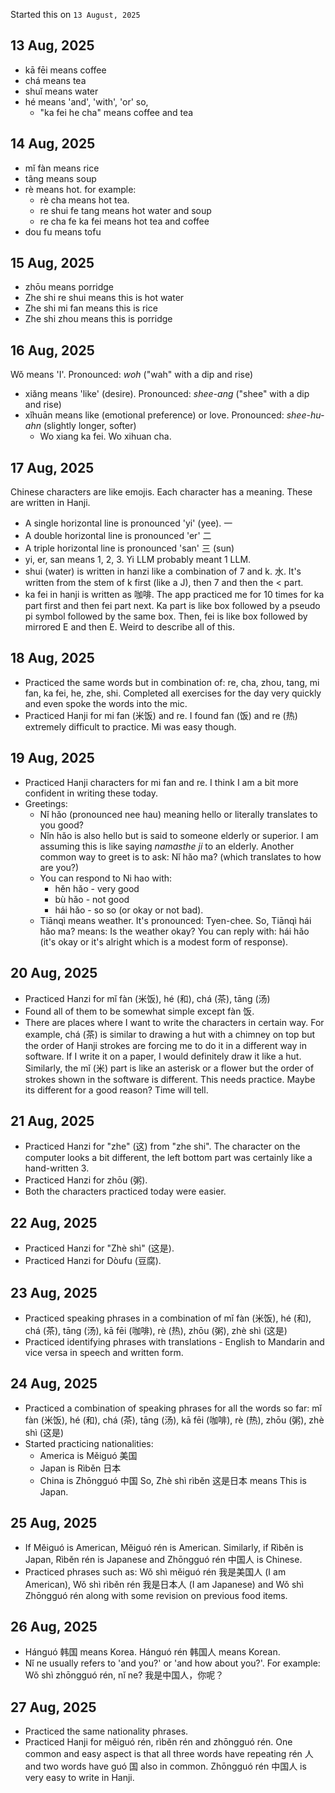 Started this on `13 August, 2025`

13 Aug, 2025
--------------
* kā fēi means coffee
* chá means tea
* shuǐ means water
* hé means 'and', 'with', 'or' so, 
	* "ka fei he cha" means coffee and tea

14 Aug, 2025
--------------
* mǐ fàn means rice
* tãng means soup
* rè means hot. for example: 
	* rè cha means hot tea. 
	* re shui fe tang means hot water and soup
	* re cha fe ka fei means hot tea and coffee
* dou fu means tofu

15 Aug, 2025
--------------
* zhōu means porridge
* Zhe shi re shui means this is hot water 
* Zhe shi mi fan means this is rice
* Zhe shi zhou means this is porridge

16 Aug, 2025
-------------------
Wǒ means 'I'.  Pronounced: _woh_ ("wah" with a dip and rise)
* xiǎng means 'like' (desire). Pronounced: _shee-ang_ ("shee" with a dip and rise)
* xǐhuān means like (emotional preference) or love. Pronounced: _shee-hu-ahn_ (slightly longer, softer)
	* Wo xiang ka fei. Wo xihuan cha.

17 Aug, 2025
-------------------
Chinese characters are like emojis. Each character has a meaning. These are written in Hanji.
* A single horizontal line is pronounced 'yi' (yee). 一 
* A double horizontal line is pronounced 'er' 二
* A triple horizontal line is pronounced 'san'  三 (sun)
* yi, er, san means 1, 2, 3. Yi LLM probably meant 1 LLM.
* shui (water) is written in hanzi like a combination of 7 and k. 水. It's written from the stem of k first (like a J), then 7 and then the < part.
* ka fei in hanji is written as 咖啡. The app practiced me for 10 times for ka part first and then fei part next. Ka part is like box followed by a pseudo pi symbol followed by the same box. Then, fei is like box followed by mirrored E and then E. Weird to describe all of this.

18 Aug, 2025
-------------------
* Practiced the same words but in combination of: re, cha, zhou, tang, mi fan, ka fei, he, zhe, shi. Completed all exercises for the day very quickly and even spoke the words into the mic.
* Practiced Hanji for mi fan (米饭) and re. I found fan (饭) and re (热) extremely difficult to practice. Mi was easy though.

19 Aug, 2025
-------------------
* Practiced Hanji characters for mi fan and re. I think I am a bit more confident in writing these today.
* Greetings: 
	* Nǐ hǎo (pronounced nee hau) meaning hello or literally translates to you good?
	* Nǐn hǎo is also hello but is said to someone elderly or superior. I am assuming this is like saying _namasthe ji_ to an elderly. Another common way to greet is to ask: Nǐ hǎo ma? (which translates to how are you?)
	* You can respond to Ni hao with:
		* hěn hǎo - very good
		- bù hǎo - not good
		- hái hǎo - so so (or okay or not bad).
	* Tiānqì means weather. It's pronounced: Tyen-chee. So, Tiānqì hái hǎo ma? means: Is the weather okay? You can reply with: hái hǎo (it's okay or it's alright which is a modest form of response).

20 Aug, 2025
-------------------
* Practiced Hanzi for mǐ fàn (米饭), hé (和), chá (茶), tāng (汤)
* Found all of them to be somewhat simple except fàn 饭.
* There are places where I want to write the characters in certain way. For example, chá (茶) is similar to drawing a hut with a chimney on top but the order of Hanji strokes are forcing me to do it in a different way in software. If I write it on a paper, I would definitely draw it like a hut. Similarly, the mǐ (米) part is like an asterisk or a flower but the order of strokes shown in the software is different. This needs practice. Maybe its different for a good reason? Time will tell.

21 Aug, 2025
-------------------
* Practiced Hanzi for "zhe" (这) from "zhe shi". The character on the computer looks a bit different, the left bottom part was certainly like a hand-written 3.
* Practiced Hanzi for zhōu (粥). 
* Both the characters practiced today were easier.

22 Aug, 2025
-------------------
* Practiced Hanzi for "Zhè shì" (这是).
* Practiced Hanzi for Dòufu (豆腐).

23 Aug, 2025
-------------------
* Practiced speaking phrases in a combination of mǐ fàn (米饭), hé (和), chá (茶), tāng (汤), kā fēi (咖啡), rè (热), zhōu (粥), zhè shì (这是)
* Practiced identifying phrases with translations - English to Mandarin and vice versa in speech and written form.

24 Aug, 2025
-------------------
* Practiced a combination of speaking phrases for all the words so far: mǐ fàn (米饭), hé (和), chá (茶), tāng (汤), kā fēi (咖啡), rè (热), zhōu (粥), zhè shì (这是)
* Started practicing nationalities:
	* America is Měiguó 美国
	* Japan is Rìběn 日本
	* China is Zhōngguó 中国
So, Zhè shì rìběn 这是日本 means This is Japan.

25 Aug, 2025
-------------------
* If Měiguó is American, Měiguó rén is American. Similarly, if Rìběn is Japan, Rìběn rén is Japanese and Zhōngguó rén 中国人 is Chinese.
* Practiced phrases such as: Wǒ shì měiguó rén 我是美国人 (I am American), Wǒ shì rìběn rén 我是日本人 (I am Japanese) and Wǒ shì Zhōngguó rén along with some revision on previous food items.

26 Aug, 2025
-------------------
* Hánguó 韩国 means Korea. Hánguó rén 韩国人 means Korean.
* Nǐ ne usually refers to 'and you?' or 'and how about you?'. For example: Wǒ shì zhōngguó rén, nǐ ne? 我是中国人，你呢？

27 Aug, 2025
-------------------
* Practiced the same nationality phrases.
* Practiced Hanji for měiguó rén, rìběn rén and zhōngguó rén. One common and easy aspect is that all three words have repeating rén 人 and two words have guó 国 also in common. Zhōngguó rén 中国人 is very easy to write in Hanji.
